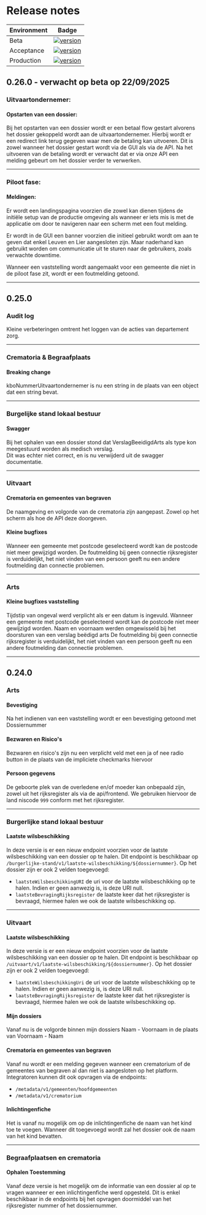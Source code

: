 # Release notes

| Environment | Badge                                     |
|-------------|-------------------------------------------|
| Beta        | [![version][beta-version]][beta-actuator] |
| Acceptance  | [![version][acc-version]][acc-actuator]   |
| Production  | [![version][prd-version]][prd-actuator]   | 

[beta-version]: https://img.shields.io/badge/dynamic/json?label=version&query=build.version&url=https://elys.api.beta-athumi.eu/actuator/info&color=yellowgreen&style=for-the-badge&logo=amazonaws&logoColor=white
[beta-actuator]: https://elys.api.beta-athumi.eu/actuator/info

[acc-version]: https://img.shields.io/badge/dynamic/json?label=version&query=build.version&url=https://elys.api.acc-athumi.eu/actuator/info&color=yellowgreen&style=for-the-badge&logo=amazonaws&logoColor=white
[acc-actuator]: https://elys.api.acc-athumi.eu/actuator/info

[prd-version]: https://img.shields.io/badge/dynamic/json?label=version&query=build.version&url=https://elys.api.athumi.eu/actuator/info&color=yellowgreen&style=for-the-badge&logo=amazonaws&logoColor=white
[prd-actuator]: https://elys.api.athumi.eu/actuator/info

## 0.26.0 - verwacht op beta op 22/09/2025

### Uitvaartondernemer:

#### Opstarten van een dossier:

Bij het opstarten van een dossier wordt er een betaal flow gestart alvorens het dossier gekoppeld
wordt aan  de uitvaartondernemer. Hierbij wordt er een redirect link terug gegeven waar men de
betaling kan uitvoeren. Dit is zowel wanneer het dossier gestart wordt via de GUI als via de API. Na het
uitvoeren van de betaling wordt er verwacht dat er via onze API een melding gebeurt om het dossier
verder te verwerken.

---

### Piloot fase:

#### Meldingen:

Er wordt een landingspagina voorzien die zowel kan dienen tijdens de initiële setup van de productie
omgeving als wanneer er iets mis is met de applicatie om door te navigeren naar een scherm met een
fout melding.

Er wordt in de GUI een banner voorzien die initieel gebruikt wordt om aan te geven dat enkel Leuven
en Lier aangesloten zijn. Maar naderhand kan gebruikt worden om communicatie uit te sturen naar de
gebruikers, zoals verwachte downtime.

Wanneer een vaststelling wordt aangemaakt voor een gemeente die niet in de piloot fase zit, wordt er
een foutmelding getoond.

---

## 0.25.0

### Audit log

Kleine verbeteringen omtrent het loggen van de acties van departement zorg.

---

### Crematoria & Begraafplaats

#### **Breaking change**

kboNummerUitvaartondernemer is nu een string in de plaats van een object dat een string bevat.

---

### Burgelijke stand lokaal bestuur

#### Swagger

Bij het ophalen van een dossier stond dat VerslagBeeidigdArts als type kon meegestuurd worden als medisch verslag.  
Dit was echter niet correct, en is nu verwijderd uit de swagger documentatie.

---

### Uitvaart

#### Crematoria en gemeentes van begraven

De naamgeving en volgorde van de crematoria zijn aangepast. Zowel op het scherm als hoe de API deze doorgeven.

#### Kleine bugfixes

Wanneer een gemeente met postcode geselecteerd wordt kan de postcode niet meer gewijzigd worden.
De foutmelding bij geen connectie rijksregister is verduidelijkt, het niet vinden van een persoon geeft nu een andere
foutmelding dan connectie problemen.

---

### Arts

#### Kleine bugfixes vaststelling

Tijdstip van ongeval werd verplicht als er een datum is ingevuld.
Wanneer een gemeente met postcode geselecteerd wordt kan de postcode niet meer gewijzigd worden.
Naam en voornaam werden omgewisseld bij het doorsturen van een verslag beëdigd arts
De foutmelding bij geen connectie rijksregister is verduidelijkt, het niet vinden van een persoon geeft nu een andere
foutmelding dan connectie problemen.

---

## 0.24.0

### Arts

#### Bevestiging

Na het indienen van een vaststelling wordt er een bevestiging getoond met Dossiernummer

#### Bezwaren en Risico's

Bezwaren en risico's zijn nu een verplicht veld met een ja of nee radio button in de plaats van de impliciete checkmarks
hiervoor

#### Persoon gegevens

De geboorte plek van de overledene en/of moeder kan onbepaald zijn, zowel uit het rijksregister als via de api/frontend.
We gebruiken hiervoor de land niscode `999` conform met het rijksregister.

---

### Burgerlijke stand lokaal bestuur

#### Laatste wilsbeschikking

In deze versie is er een nieuw endpoint voorzien voor de laatste wilsbeschikking van een dossier op te halen.
Dit endpoint is beschikbaar op `/burgerlijke-stand/v1/laatste-wilsbeschikking/${dossiernummer}`.
Op het dossier zijn er ook 2 velden toegevoegd:

- `laatsteWilsbeschikkingURI` de uri voor de laatste wilsbeschikking op te halen. Indien er geen aanwezig is, is deze
  URI null.
- `laatsteBevragingRijksregister` de laatste keer dat het rijksregister is bevraagd, hiermee halen we ook de laatste
  wilsbeschikking op.

---

### Uitvaart

#### Laatste wilsbeschikking

In deze versie is er een nieuw endpoint voorzien voor de laatste wilsbeschikking van een dossier op te halen.
Dit endpoint is beschikbaar op `/uitvaart/v1/laatste-wilsbeschikking/${dossiernummer}`.
Op het dossier zijn er ook 2 velden toegevoegd:

- `laatsteWilsbeschikkingUri` de uri voor de laatste wilsbeschikking op te halen. Indien er geen aanwezig is, is deze
  URI null.
- `laatsteBevragingRijksregister` de laatste keer dat het rijksregister is bevraagd, hiermee halen we ook de laatste
  wilsbeschikking op.

#### Mijn dossiers

Vanaf nu is de volgorde binnen mijn dossiers Naam - Voornaam in de plaats van Voornaam - Naam

#### Crematoria en gemeentes van begraven

Vanaf nu wordt er een melding gegeven wanneer een crematorium of de gemeentes van begraven al dan niet is aangesloten op
het platform.
Integratoren kunnen dit ook opvragen via de endpoints:

- `/metadata/v1/gemeenten/hoofdgemeenten`
- `/metadata/v1/crematorium`

#### Inlichtingenfiche

Het is vanaf nu mogelijk om op de inlichtingenfiche de naam van het kind toe te voegen.
Wanneer dit toegevoegd wordt zal het dossier ook de naam van het kind bevatten.

---

### Begraafplaatsen en crematoria

#### Ophalen Toestemming

Vanaf deze versie is het mogelijk om de informatie van een dossier al op te vragen wanneer er een inlichtingenfiche werd
opgesteld.
Dit is enkel beschikbaar in de endpoints bij het opvragen doormiddel van het rijksregister nummer of het dossiernummer.

